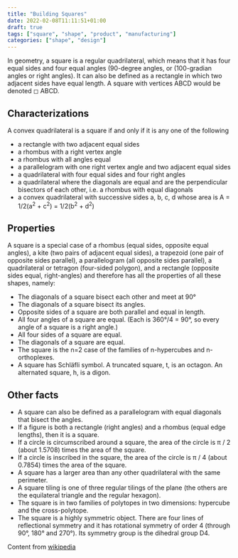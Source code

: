 ```yaml
---
title: "Building Squares"
date: 2022-02-08T11:11:51+01:00
draft: true
tags: ["square", "shape", "product", "manufacturing"]
categories: ["shape", "design"]
---
```


In geometry, a square is a regular quadrilateral, which means that it has four equal sides and four equal angles (90-degree angles, or (100-gradian angles or right angles). It can also be defined as a rectangle in which two adjacent sides have equal length. A square with vertices ABCD would be denoted ◻ ABCD. <!--more-->

## Characterizations

A convex quadrilateral is a square if and only if it is any one of the following

- a rectangle with two adjacent equal sides
- a rhombus with a right vertex angle
- a rhombus with all angles equal
- a parallelogram with one right vertex angle and two adjacent equal sides
- a quadrilateral with four equal sides and four right angles
- a quadrilateral where the diagonals are equal and are the perpendicular bisectors of each other, i.e. a rhombus with equal diagonals
- a convex quadrilateral with successive sides a, b, c, d whose area is A = 1/2(a<sup>2</sup> + c<sup>2</sup>) = 1/2(b<sup>2</sup> + d<sup>2</sup>)

## Properties

A square is a special case of a rhombus (equal sides, opposite equal angles), a kite (two pairs of adjacent equal sides), a trapezoid (one pair of opposite sides parallel), a parallelogram (all opposite sides parallel), a quadrilateral or tetragon (four-sided polygon), and a rectangle (opposite sides equal, right-angles) and therefore has all the properties of all these shapes, namely:

- The diagonals of a square bisect each other and meet at 90°
- The diagonals of a square bisect its angles.
- Opposite sides of a square are both parallel and equal in length.
- All four angles of a square are equal. (Each is 360°/4 = 90°, so every angle of a square is a right angle.)
- All four sides of a square are equal.
- The diagonals of a square are equal.
- The square is the n=2 case of the families of n-hypercubes and n-orthoplexes.
- A square has Schläfli symbol. A truncated square, t, is an octagon. An alternated square, h, is a digon.

## Other facts

- A square can also be defined as a parallelogram with equal diagonals that bisect the angles.
- If a figure is both a rectangle (right angles) and a rhombus (equal edge lengths), then it is a square.
- If a circle is circumscribed around a square, the area of the circle is π / 2 (about 1.5708) times the area of the square.
- If a circle is inscribed in the square, the area of the circle is π / 4 (about 0.7854) times the area of the square.
- A square has a larger area than any other quadrilateral with the same perimeter.
- A square tiling is one of three regular tilings of the plane (the others are the equilateral triangle and the regular hexagon).
- The square is in two families of polytopes in two dimensions: hypercube and the cross-polytope.
- The square is a highly symmetric object. There are four lines of reflectional symmetry and it has rotational symmetry of order 4 (through 90°, 180° and 270°). Its symmetry group is the dihedral group D4.

Content from [wikipedia](https://en.wikipedia.org/wiki/Square)
